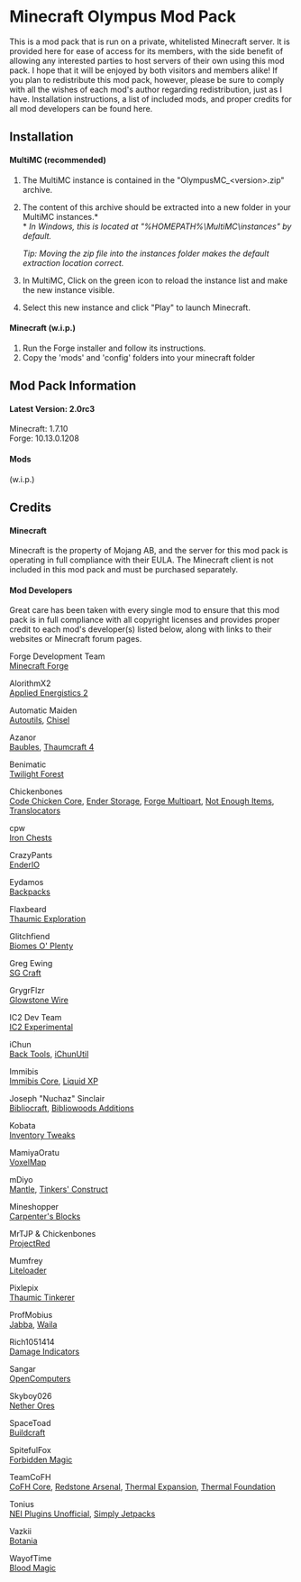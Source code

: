 Minecraft Olympus Mod Pack
==============================

This is a mod pack that is run on a private, whitelisted Minecraft server. It is provided here for ease of access for its members, with the side benefit of allowing any interested parties to host servers of their own using this mod pack. I hope that it will be enjoyed by both visitors and members alike! If you plan to redistribute this mod pack, however, please be sure to comply with all the wishes of each mod's author regarding redistribution, just as I have. Installation instructions, a list of included mods, and proper credits for all mod developers can be found here.

## Installation
#### MultiMC (recommended)
1. The MultiMC instance is contained in the "OlympusMC_\<version\>.zip" archive.   
2. The content of this archive should be extracted into a new folder in your MultiMC instances.\*   
 \* *In Windows, this is located at "%HOMEPATH%\\MultiMC\\instances" by default.*   

    *Tip: Moving the zip file into the instances folder makes the default extraction location correct.*
3. In MultiMC, Click on the green icon to reload the instance list and make the new instance visible.   
4. Select this new instance and click "Play" to launch Minecraft.   

#### Minecraft (w.i.p.)
1. Run the Forge installer and follow its instructions.
2. Copy the 'mods' and 'config' folders into your minecraft folder

## Mod Pack Information
#### Latest Version: 2.0rc3
Minecraft:  1.7.10   
Forge:      10.13.0.1208

#### Mods
(w.i.p.)

## Credits
#### Minecraft
Minecraft is the property of Mojang AB, and the server for this mod pack is operating in full compliance with their EULA. The Minecraft client is not included in this mod pack and must be purchased separately.

#### Mod Developers
Great care has been taken with every single mod to ensure that this mod pack is in full compliance with all copyright licenses and provides proper credit to each mod's developer(s) listed below, along with links to their websites or Minecraft forum pages.

Forge Development Team   
  [Minecraft Forge](http://files.minecraftforge.net/)

AlorithmX2   
  [Applied Energistics 2](http://ae2.ae-mod.info)

Automatic Maiden   
  [Autoutils](http://www.minecraftforum.net/forums/mapping-and-modding/minecraft-mods/1288400), 
  [Chisel](http://www.minecraftforum.net/forums/mapping-and-modding/minecraft-mods/1288400)

Azanor   
  [Baubles](http://www.minecraftforum.net/forums/mapping-and-modding/minecraft-mods/1294623), 
  [Thaumcraft 4](http://www.minecraftforum.net/forums/mapping-and-modding/minecraft-mods/1292130)

Benimatic   
  [Twilight Forest](http://www.minecraftforum.net/forums/mapping-and-modding/minecraft-mods/1276258)

Chickenbones   
  [Code Chicken Core](http://www.chickenbones.craftsaddle.org/Pages/links.html), 
  [Ender Storage](http://www.chickenbones.craftsaddle.org/Pages/links.html), 
  [Forge Multipart](http://files.minecraftforge.net/ForgeMultipart/), 
  [Not Enough Items](http://www.chickenbones.craftsaddle.org/Pages/links.html), 
  [Translocators](http://www.chickenbones.craftsaddle.org/Pages/links.html)

cpw   
  [Iron Chests](http://www.minecraftforum.net/forums/mapping-and-modding/minecraft-mods/1280827)

CrazyPants   
  [EnderIO](http://enderio.com/)

Eydamos   
  [Backpacks](http://www.minecraftforum.net/forums/mapping-and-modding/minecraft-mods/1286124)

Flaxbeard   
  [Thaumic Exploration](http://www.minecraftforum.net/forums/mapping-and-modding/minecraft-mods/wip-mods/1445786)

Glitchfiend   
  [Biomes O' Plenty](http://www.minecraftforum.net/forums/mapping-and-modding/minecraft-mods/1286162)

Greg Ewing   
  [SG Craft](http://www.cosc.canterbury.ac.nz/greg.ewing/minecraft/mods/SGCraft/)

GrygrFlzr   
  [Glowstone Wire](http://www.minecraftforum.net/forums/mapping-and-modding/minecraft-mods/1280347)

IC2 Dev Team   
  [IC2 Experimental](http://forum.industrial-craft.net/index.php?page=Thread&threadID=9843)

iChun   
  [Back Tools](http://ichun.us/mods/back-tools/), 
  [iChunUtil](http://ichun.us/mods/ichunutil/)

Immibis   
  [Immibis Core](http://www.minecraftforum.net/forums/mapping-and-modding/minecraft-mods/1281065), 
  [Liquid XP](http://www.minecraftforum.net/forums/mapping-and-modding/minecraft-mods/1281065)

Joseph "Nuchaz" Sinclair   
  [Bibliocraft](http://www.bibliocraftmod.com/), 
  [Bibliowoods Additions](http://www.bibliocraftmod.com/?page_id=50)

Kobata   
  [Inventory Tweaks](http://inventory-tweaks.readthedocs.org/en/latest/)

MamiyaOratu   
  [VoxelMap](http://www.mediafire.com/download/mx5hsfyi6l04kj4/mod_voxelMap_1.2.3_for_1.7.10.litemod)

mDiyo   
  [Mantle](http://www.minecraftforum.net/forums/mapping-and-modding/minecraft-mods/1287648), 
  [Tinkers' Construct](http://www.minecraftforum.net/forums/mapping-and-modding/minecraft-mods/1287648)

Mineshopper   
  [Carpenter's Blocks](http://www.carpentersblocks.com/)

MrTJP & Chickenbones   
  [ProjectRed](http://projectredwiki.com/wiki/Main_Page)

Mumfrey   
  [Liteloader](http://www.minecraftforum.net/forums/mapping-and-modding/minecraft-mods/1290155)

Pixlepix   
  [Thaumic Tinkerer](http://www.minecraftforum.net/forums/mapping-and-modding/minecraft-mods/1289299)

ProfMobius   
  [Jabba](http://minecraft.curseforge.com/mc-mods/73510), 
  [Waila](http://minecraft.curseforge.com/mc-mods/73488)

Rich1051414   
  [Damage Indicators](http://www.minecraftforum.net/forums/mapping-and-modding/minecraft-mods/1286538)

Sangar   
  [OpenComputers](http://www.minecraftforum.net/forums/mapping-and-modding/minecraft-mods/1293018)

Skyboy026   
  [Nether Ores](http://minecraft.curseforge.com/mc-mods/66675)

SpaceToad   
  [Buildcraft](http://www.mod-buildcraft.com/)

SpitefulFox   
  [Forbidden Magic](http://www.minecraftforum.net/forums/mapping-and-modding/minecraft-mods/wip-mods/1445828)

TeamCoFH   
  [CoFH Core](http://teamcofh.com/), 
  [Redstone Arsenal](http://teamcofh.com/), 
  [Thermal Expansion](http://teamcofh.com/), 
  [Thermal Foundation](http://teamcofh.com/)

Tonius   
  [NEI Plugins Unofficial](http://www.minecraftforum.net/forums/mapping-and-modding/minecraft-mods/1294687), 
  [Simply Jetpacks](http://www.minecraftforum.net/forums/mapping-and-modding/minecraft-mods/1294687)

Vazkii   
  [Botania](http://vazkii.us/mod/Botania/index.php)

WayofTime   
  [Blood Magic](http://www.minecraftforum.net/forums/mapping-and-modding/minecraft-mods/1290532)
